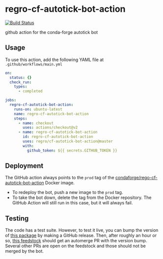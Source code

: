 # regro-cf-autotick-bot-action
[![Build Status](https://travis-ci.com/regro/cf-autotick-bot-action.svg?branch=master)](https://travis-ci.com/regro/cf-autotick-bot-action)

github action for the conda-forge autotick bot

## Usage

To use this action, add the following YAML file at `.github/workflows/main.yml`

```yaml
on:
  status: {}
  check_run:
    types:
      - completed

jobs:
  regro-cf-autotick-bot-action:
    runs-on: ubuntu-latest
    name: regro-cf-autotick-bot-action
    steps:
      - name: checkout
        uses: actions/checkout@v2
      - name: regro-cf-autotick-bot-action
        id: regro-cf-autotick-bot-action
        uses: regro/cf-autotick-bot-action@master
        with:
          github_token: ${{ secrets.GITHUB_TOKEN }}
```

## Deployment

The GitHub action always points to the `prod` tag of the
[condaforge/rego-cf-autotick-bot-action](https://hub.docker.com/repository/docker/condaforge/rego-cf-autotick-bot-action)
Docker image.

 - To redeploy the bot, push a new image to the `prod` tag.
 - To take the bot down, delete the tag from the Docker repository. The GitHub Action
   will still run in this case, but it will always fail.
   
## Testing

The code has a test suite. However, to test it live, you can bump the version of 
[this package](https://github.com/regro/cf-autotick-bot-test-package) 
by making a GitHub release. Then, after roughly an hour or so, 
[this feedstock](https://github.com/conda-forge/cf-autotick-bot-test-package-feedstock) 
should get an automerge PR with the version bump. Several other PRs are open on the feedstock and those 
should not be merged by the bot.
